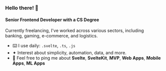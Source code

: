 ### Hello there! 👋

#### Senior Frontend Developer with a CS Degree

Currently freelancing, I've worked across various sectors, including banking, gaming, e-commerce, and logistics.

- ⌨️ I use daily: `.svelte`, `.ts`, `.js`
- ✦ Interest about simplicity, automation, data, and more.
- 💬 Feel free to ping me about **Svelte**, **SvelteKit**, **MVP**, **Web Apps**, **Mobile Apps**, **ML Apps**